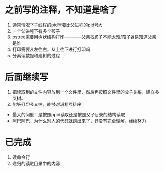 # 之前写的注释，不知道是啥了
1. 通常情况下子线程的pid号要比父进程的pid号大
2. 一个父进程下有多个孩子
3. pstree需要用树状结构打印————父亲找孩子不能太难/孩子容易知道父亲是谁
4. 打印需要从左往右，从上往下进行打印吗
5. 分离读数据和建树的过程

# 后面继续写
1. 把读取到的文件内容放到一个文件里，然后再按照文件里的父子关系，建立多叉树。
2. 能够打印多叉树，能够对进程号排序
* 最大的问题：是按照ppid读取还是按照父子目录的结构读取
* 阿巴阿巴，为什么别人的代码就跑出来了，还没有完全理解，继续努力

# 已完成
1. 读命令行
2. 递归的读取目录中的内容
